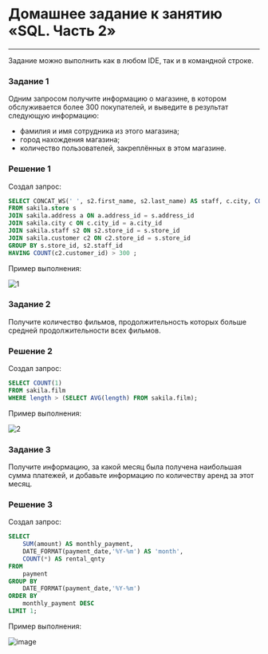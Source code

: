 # Домашнее задание к занятию «SQL. Часть 2»

---

Задание можно выполнить как в любом IDE, так и в командной строке.

### Задание 1

Одним запросом получите информацию о магазине, в котором обслуживается более 300 покупателей, и выведите в результат следующую информацию: 
- фамилия и имя сотрудника из этого магазина;
- город нахождения магазина;
- количество пользователей, закреплённых в этом магазине.

### Решение 1

Создал запрос:

```sql
SELECT CONCAT_WS(' ', s2.first_name, s2.last_name) AS staff, c.city, COUNT(c2.customer_id) as customers
FROM sakila.store s 
JOIN sakila.address a ON a.address_id = s.address_id 
JOIN sakila.city c ON c.city_id = a.city_id 
JOIN sakila.staff s2 ON s2.store_id = s.store_id 
JOIN sakila.customer c2 ON c2.store_id = s.store_id 
GROUP BY s.store_id, s2.staff_id 
HAVING COUNT(c2.customer_id) > 300 ;
```
Пример выполнения:

![1](https://github.com/SKA1010/hw_db_4/assets/125235217/97035f9e-7a1b-4d57-b7b6-3c4e0a9d1724)

### Задание 2

Получите количество фильмов, продолжительность которых больше средней продолжительности всех фильмов.

### Решение 2

Создал запрос:

```sql
SELECT COUNT(1) 
FROM sakila.film 
WHERE length > (SELECT AVG(length) FROM sakila.film);
```
Пример выполнения:

![2](https://github.com/SKA1010/hw_db_4/assets/125235217/5720c6ea-6a17-40a7-81eb-7d125141f49f)

### Задание 3

Получите информацию, за какой месяц была получена наибольшая сумма платежей, и добавьте информацию по количеству аренд за этот месяц.

### Решение 3

Создал запрос:

```sql
SELECT
	SUM(amount) AS monthly_payment,
	DATE_FORMAT(payment_date,'%Y-%m') AS 'month',
	COUNT(*) AS rental_qnty
FROM
	payment 
GROUP BY
	DATE_FORMAT(payment_date,'%Y-%m')
ORDER BY
	monthly_payment DESC
LIMIT 1;
```
Пример выполнения:

![image](https://github.com/SKA1010/hw_db_4/assets/125235217/e3bd91fb-b115-47e3-9b28-a768db90e62c)



